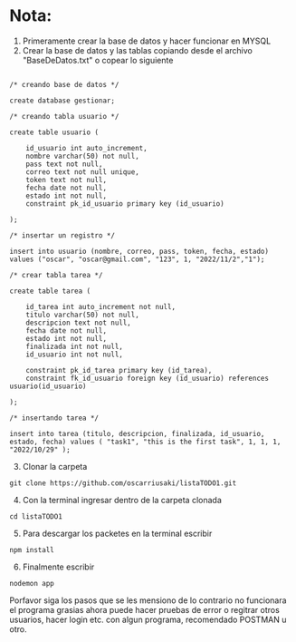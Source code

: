 # Nota:

1. Primeramente crear la base de datos y hacer funcionar en MYSQL
2. Crear la base de datos y las tablas copiando desde el archivo "BaseDeDatos.txt" o copear lo siguiente

```

/* creando base de datos */

create database gestionar;

/* creando tabla usuario */

create table usuario (

	id_usuario int auto_increment,
	nombre varchar(50) not null,
	pass text not null,
    correo text not null unique,
	token text not null,
	fecha date not null,
	estado int not null,
	constraint pk_id_usuario primary key (id_usuario)

);

/* insertar un registro */

insert into usuario (nombre, correo, pass, token, fecha, estado) values ("oscar", "oscar@gmail.com", "123", 1, "2022/11/2","1");

/* crear tabla tarea */

create table tarea (

    id_tarea int auto_increment not null,
    titulo varchar(50) not null,
    descripcion text not null,
    fecha date not null,
    estado int not null,
    finalizada int not null,
    id_usuario int not null,

    constraint pk_id_tarea primary key (id_tarea),
    constraint fk_id_usuario foreign key (id_usuario) references usuario(id_usuario)

);

/* insertando tarea */

insert into tarea (titulo, descripcion, finalizada, id_usuario, estado, fecha) values ( "task1", "this is the first task", 1, 1, 1, "2022/10/29" );
```

3. Clonar la carpeta

```
git clone https://github.com/oscarriusaki/listaTODO1.git
```

4. Con la terminal ingresar dentro de la carpeta clonada

```
cd listaTODO1
```

5. Para descargar los packetes en la terminal escribir

```
npm install
```

6. Finalmente escribir

```
nodemon app
```

Porfavor siga los pasos que se les mensiono de lo contrario no funcionara el programa grasias
ahora puede hacer pruebas de error o regitrar otros usuarios, hacer login etc. con algun programa,
recomendado POSTMAN u otro.
